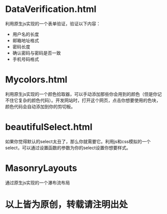 # DataVerification.html
利用原生js实现的一个表单验证，验证以下内容：
 - 用户名的长度
 - 邮箱地址格式
 - 密码长度
 - 确认密码与密码是否一致
 - 手机号码格式
# Mycolors.html
利用原生js实现的一个颜色拾取器，可以手动添加那些你会用到的颜色（但是你记不住它复杂的颜色代码）。开发网站时，打开这个网页，点击你想要使用的色块，颜色代码会自动添加到你的剪切板。
# beautifulSelect.html
如果你觉得默认的select太丑了，那么你就需要它。利用js和css模拟的一个select，可以通过设置函数的参数为你的select设置你想要样式。
# MasonryLayouts
通过原生js实现的一个瀑布流布局


# 以上皆为原创，转载请注明出处
